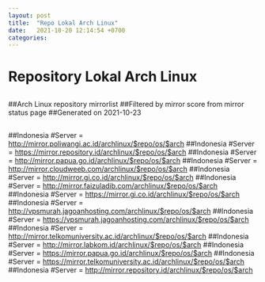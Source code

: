 ```yaml
---
layout: post
title:  "Repo Lokal Arch Linux"
date:   2021-10-20 12:14:54 +0700
categories: 
---
```


# Repository Lokal Arch Linux

##
##Arch Linux repository mirrorlist
##Filtered by mirror score from mirror status page
##Generated on 2021-10-23
##

##Indonesia
#Server = http://mirror.poliwangi.ac.id/archlinux/$repo/os/$arch
##Indonesia
#Server = https://mirror.repository.id/archlinux/$repo/os/$arch
##Indonesia
#Server = http://mirror.papua.go.id/archlinux/$repo/os/$arch
##Indonesia
#Server = http://mirror.cloudweeb.com/archlinux/$repo/os/$arch
##Indonesia
#Server = http://mirror.gi.co.id/archlinux/$repo/os/$arch
##Indonesia
#Server = http://mirror.faizuladib.com/archlinux/$repo/os/$arch
##Indonesia
#Server = https://mirror.gi.co.id/archlinux/$repo/os/$arch
##Indonesia
#Server = http://vpsmurah.jagoanhosting.com/archlinux/$repo/os/$arch
##Indonesia
#Server = https://vpsmurah.jagoanhosting.com/archlinux/$repo/os/$arch
##Indonesia
#Server = http://mirror.telkomuniversity.ac.id/archlinux/$repo/os/$arch
##Indonesia
#Server = http://mirror.labkom.id/archlinux/$repo/os/$arch
##Indonesia
#Server = https://mirror.papua.go.id/archlinux/$repo/os/$arch
##Indonesia
#Server = https://mirror.telkomuniversity.ac.id/archlinux/$repo/os/$arch
##Indonesia
#Server = http://mirror.repository.id/archlinux/$repo/os/$arch

